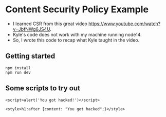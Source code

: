 # Content Security Policy Example

- I learned CSR from this great video https://www.youtube.com/watch?v=JbfNWg6JS4U.
- Kyle's code does not work with my machine running node14.
- So, I wrote this code to recap what Kyle taught in the video.

## Getting started
```
npm install
npm run dev
```

## Some scripts to try out


`<script>alert('You got hacked!')</script>`

`<style>h1:after {content: "You got hacked";}</style>`
